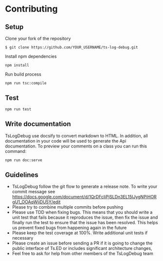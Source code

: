 # Contributing 

## Setup

Clone your fork of the repository

```
$ git clone https://github.com/YOUR_USERNAME/ts-log-debug.git
```

Install npm dependencies

```
npm install
```

Run build process

```
npm run tsc:compile
```

## Test

```
npm run test
```

## Write documentation

TsLogDebug use docsify to convert markdown to HTML. In addition, all documentation in your code will be used to generate
the Api documentation. To preview your comments on a class you can run this command:

```
npm run doc:serve
```

## Guidelines

- TsLogDebug follow the git flow to generate a release note. To write your commit message see https://docs.google.com/document/d/1QrDFcIiPjSLDn3EL15IJygNPiHORgU1_OOAqWjiDU5Y/edit
- Please try to combine multiple commits before pushing
- Please use TDD when fixing bugs. This means that you should write a unit test that fails because it reproduces the issue, then fix the issue and finally run the test to ensure that the issue has been resolved. This helps us prevent fixed bugs from happening again in the future
- Please keep the test coverage at 100%. Write additional unit tests if necessary
- Please create an issue before sending a PR if it is going to change the public interface of Ts.ED or includes significant architecture changes,
- Feel free to ask for help from other members of the TsLogDebug team